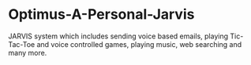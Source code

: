 # Optimus-A-Personal-Jarvis


JARVIS system which includes sending voice based emails, playing Tic-Tac-Toe and voice controlled games, playing music, web searching and many more.
